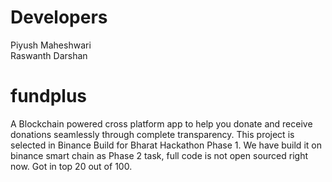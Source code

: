 
# Developers
Piyush Maheshwari  
Raswanth 
Darshan 



# fundplus
A Blockchain powered cross platform app to help you donate and receive donations seamlessly through complete transparency. 
This project is selected in Binance Build for Bharat Hackathon Phase 1. We have build it on binance smart chain as Phase 2 task, full code is not open sourced right now. Got in top 20 out of 100.
